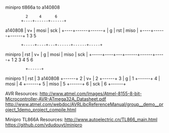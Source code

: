 minipro tl866a to a140808


             2     4      6
           +----+------+------+
  a140808  | v+ | mosi | sck  |
           +----+------+------+
           | g  | rst  | miso |
           +----+------+------+
             1     3      5


           +-----+----+---+------+------+-----+
  minipro  | rst | v+ | g | mosi | miso | sck |
           +-----+----+---+------+------+-----+
              1    2    3    4      5      6


             +------+
  minipro  1 | rst  | 3  a140808
             +------+
           2 |  v+  | 2
             +------+
           3 |  g   | 1
             +------+
           4 | mosi | 4
             +------+
           5 | miso | 5
             +------+
           6 | sck  | 6
             +------+

AVR Resources:
http://www.atmel.com/Images/Atmel-8155-8-bit-Microcontroller-AVR-ATmega32A_Datasheet.pdf
http://www.atmel.com/webdoc/AVRLibcReferenceManual/group__demo__project_1demo_project_compile.html

Minipro TL866A Resources: 
http://www.autoelectric.cn/TL866_main.html
https://github.com/vdudouyt/minipro

